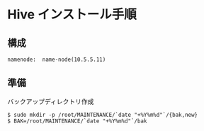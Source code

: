 <!--
************************************************************
Hiveインストール手順
概要:
 Hiveとは、hadoop上で、SQLライクな構文を使って、MapReduce処理を行ってくれるフレームワーク
参照元: http://kakakikikeke.blogspot.jp/2012/08/hadoophive.html
Copyright (c) Takehiko OGASAWARA 2014 All Rights Reserved.
************************************************************
-->

# Hive インストール手順

## 構成
```
namenode:  name-node(10.5.5.11)
```

## 準備
バックアップディレクトリ作成
```
$ sudo mkdir -p /root/MAINTENANCE/`date "+%Y%m%d"`/{bak,new}
$ BAK=/root/MAINTENANCE/`date "+%Y%m%d"`/bak
```

